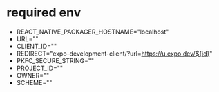 # required env

- REACT_NATIVE_PACKAGER_HOSTNAME="localhost"
- URL=""
- CLIENT_ID=""
- REDIRECT="expo-development-client/?url=https://u.expo.dev/${id}"
- PKFC_SECURE_STRING=""
- PROJECT_ID=""
- OWNER=""
- SCHEME=""